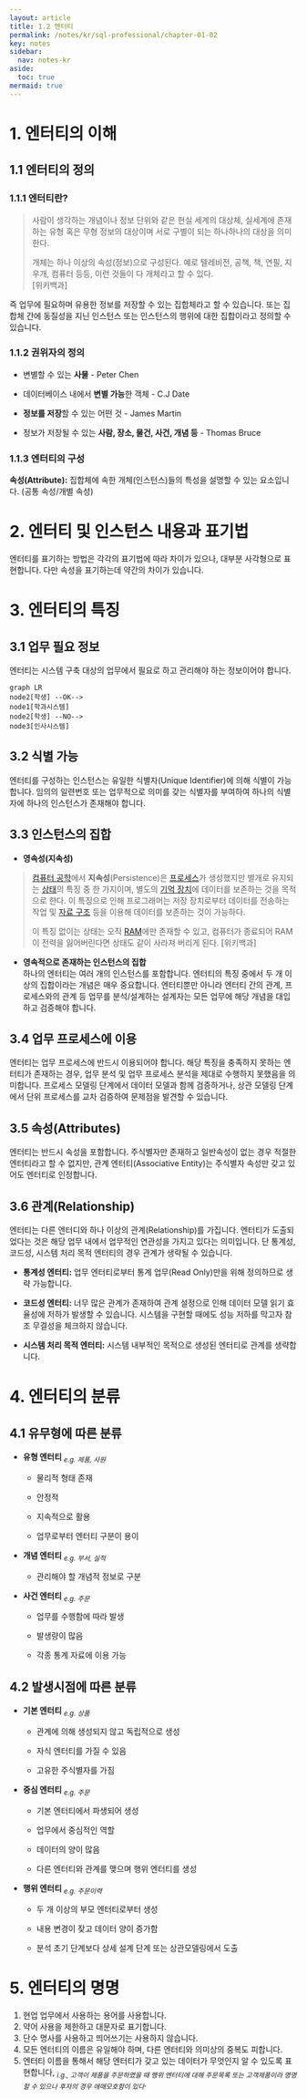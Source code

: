 ```yaml
---
layout: article
title: 1.2 엔터티
permalink: /notes/kr/sql-professional/chapter-01-02
key: notes
sidebar:
  nav: notes-kr
aside:
  toc: true
mermaid: true
---
```


# 1. 엔터티의 이해
## 1.1 엔터티의 정의
### 1.1.1 엔터티란?

> 사람이 생각하는 개념이나 정보 단위와 같은 현실 세계의 대상체, 실세계에 존재하는 유형 혹은 무형 정보의 대상이며 서로 구별이 되는 하나하나의 대상을 의미한다.
> 
> 
> 개체는 하나 이상의 속성(정보)으로 구성된다. 예로 텔레비전, 공책, 책, 연필, 지우개, 컴퓨터 등등, 이런 것들이 다 개체라고 할 수 있다.   
> [위키백과]

즉 업무에 필요하며 유용한 정보를 저장할 수 있는 집합체라고 할 수 있습니다. 또는 집합체 간에 동질성을 지닌 인스턴스 또는 인스턴스의 행위에 대한 집합이라고 정의할 수 있습니다.

### 1.1.2 권위자의 정의

- 변별할 수 있는 **사물** - Peter Chen

- 데이터베이스 내에서 **변별 가능**한 객체 - C.J Date

- **정보를 저장**할 수 있는 어떤 것 - James Martin

- 정보가 저장될 수 있는 **사람, 장소, 물건, 사건, 개념 등** - Thomas Bruce

### 1.1.3 엔터티의 구성

**속성(Attribute):** 집합체에 속한 개체(인스턴스)들의 특성을 설명할 수 있는 요소입니다. (공통 속성/개별 속성)

# 2. 엔터티 및 인스턴스 내용과 표기법

엔터티를 표기하는 방법은 각각의 표기법에 따라 차이가 있으나, 대부분 사각형으로 표현합니다. 다만 속성을 표기하는데 약간의 차이가 있습니다.

# 3. 엔터티의 특징
## 3.1 업무 필요 정보

엔터티는 시스템 구축 대상의 업무에서 필요로 하고 관리해야 하는 정보이어야 합니다.

```mermaid
graph LR
node2[학생] --OK-->
node1[학과시스템]
node2[학생] --NO-->
node3[인사시스템]
```

## 3.2 식별 가능

엔터티를 구성하는 인스턴스는 유일한 식별자(Unique Identifier)에 의해 식별이 가능합니다. 임의의 일련번호 또는 업무적으로 의미를 갖는 식별자를 부여하여 하나의 식별자에 하나의 인스턴스가 존재해야 합니다.

## 3.3 인스턴스의 집합

- **영속성(지속성)**

> [컴퓨터 공학](https://ko.m.wikipedia.org/wiki/%EC%BB%B4%ED%93%A8%ED%84%B0_%EA%B3%B5%ED%95%99)에서 **지속성**(Persistence)은 [프로세스](https://ko.m.wikipedia.org/wiki/%ED%94%84%EB%A1%9C%EC%84%B8%EC%8A%A4)가 생성했지만 별개로 유지되는 [상태](https://en.wikipedia.org/wiki/State_(computer_science))의 특징 중 한 가지이며, 별도의 [기억 장치](https://ko.m.wikipedia.org/wiki/%EA%B8%B0%EC%96%B5_%EC%9E%A5%EC%B9%98)에 데이터를 보존하는 것을 목적으로 한다. 이 특징으로 인해 프로그래머는 저장 장치로부터 데이터를 전송하는 작업 및 [자료 구조](https://ko.m.wikipedia.org/wiki/%EC%9E%90%EB%A3%8C_%EA%B5%AC%EC%A1%B0) 등을 이용해 데이터를 보존하는 것이 가능하다.
> 
> 
> 
> 이 특징 없이는 상태는 오직 [RAM](https://ko.m.wikipedia.org/wiki/RAM)에만 존재할 수 있고, 컴퓨터가 종료되어 RAM이 전력을 잃어버린다면 상태도 같이 사라져 버리게 된다. [위키백과]
> 

- **영속적으로 존재하는 인스턴스의 집합**   
하나의 엔터티는 여러 개의 인스턴스를 포함합니다. 엔터티의 특징 중에서 두 개 이상의 집합이라는 개념은 매우 중요합니다. 엔터티뿐만 아니라 엔터티 간의 관계, 프로세스와의 관계 등 업무를 분석/설계하는 설계자는 모든 업무에 해당 개념을 대입하고 검증해야 합니다.

## 3.4 업무 프로세스에 이용

엔터티는 업무 프로세스에 반드시 이용되어야 합니다. 해당 특징을 충족하지 못하는 엔터티가 존재하는 경우, 업무 분석 및 업무 프로세스 분석을 제대로 수행하지 못했음을 의미합니다. 프로세스 모델링 단계에서 데이터 모델과 함께 검증하거나, 상관 모델링 단계에서 단위 프로세스를 교차 검증하여 문제점을 발견할 수 있습니다.

## 3.5 속성(Attributes)

엔터티는 반드시 속성을 포함합니다. 주식별자만 존재하고 일반속성이 없는 경우 적절한 엔터티라고 할 수 없지만, 관계 엔터티(Associative Entity)는 주식별자 속성만 갖고 있어도 엔터티로 인정합니다.

## 3.6 관계(Relationship)

엔터티는 다른 엔터디와 하나 이상의 관계(Relationship)를 가집니다. 엔터티가 도출되었다는 것은 해당 업무 내에서 업무적인 연관성을 가지고 있다는 의미입니다.
단 통계성, 코드성, 시스템 처리 목적 엔터티의 경우 관계가 생략될 수 있습니다.

- **통계성 엔터티:** 업무 엔터티로부터 통계 업무(Read Only)만을 위해 정의하므로 생략 가능합니다.

- **코드성 엔터티:** 너무 많은 관계가 존재하여 관계 설정으로 인해 데이터 모델 읽기 효율성에 저하가 발생할 수 있습니다. 시스템을 구현할 때에도 성능 저하를 막고자 참조 무결성을 체크하지 않습니다.

- **시스템 처리 목적 엔터티:** 시스템 내부적인 목적으로 생성된 엔터티로 관계를 생략합니다.

# 4. 엔터티의 분류

## 4.1 유무형에 따른 분류

- **유형 엔터티** <sub><i>e.g. 제품, 사원</i></sub>

    - 물리적 형태 존재

    - 안정적

    - 지속적으로 활용

    - 업무로부터 엔터티 구분이 용이

- **개념 엔터티** <sub><i>e.g. 부서, 실적</i></sub>

    - 관리해야 할 개념적 정보로 구분

- **사건 엔터티** <sub><i>e.g. 주문</i></sub>

    - 업무를 수행함에 따라 발생

    - 발생량이 많음

    - 각종 통계 자료에 이용 가능

## 4.2 발생시점에 따른 분류

- **기본 엔터티** <sub><i>e.g. 상품</i></sub>

    - 관계에 의해 생성되지 않고 독립적으로 생성

    - 자식 엔터티를 가질 수 있음

    - 고유한 주식별자를 가짐

- **중심 엔터티** <sub><i>e.g. 주문</i></sub>

    - 기본 엔터티에서 파생되어 생성

    - 업무에서 중심적인 역할

    - 데이터의 양이 많음

    - 다른 엔터티와 관계를 맺으며 행위 엔터티를 생성

- **행위 엔터티** <sub><i>e.g. 주문이력</i></sub>

    - 두 개 이상의 부모 엔터티로부터 생성

    - 내용 변경이 잦고 데이터 양이 증가함

    - 분석 초기 단계보다 상세 설계 단계 또는 상관모델링에서 도출

# 5. 엔터티의 명명

1. 현업 업무에서 사용하는 용어를 사용합니다.
2. 약어 사용을 제한하고 대문자로 표기합니다.
3. 단수 명사를 사용하고 띄어쓰기는 사용하지 않습니다.
4. 모든 엔터티의 이름은 유일해야 하며, 다른 엔터티와 의미상의 중복도 피합니다.
5. 엔터티 이름을 통해서 해당 엔터티가 갖고 있는 데이터가 무엇인지 알 수 있도록 표현합니다, <sub><i>i.g., 고객이 제품을 주문하였을 때 행위 엔터티에 대해 주문목록 또는 고객제품이라 명명할 수 있으나 후자의 경우 애매모호함이 있다</i></sub>.